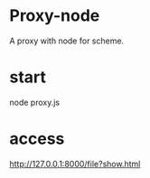 # Proxy-node
A proxy with node for scheme.

# start
node proxy.js

# access
http://127.0.0.1:8000/file?show.html
